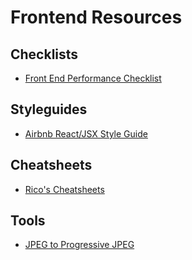 # Frontend Resources

## Checklists
- [Front End Performance Checklist](https://github.com/drublic/checklist)

## Styleguides
- [Airbnb React/JSX Style Guide](https://github.com/airbnb/javascript/tree/master/react)

## Cheatsheets
- [Rico's Cheatsheets](http://ricostacruz.com/cheatsheets/)

## Tools
- [JPEG to Progressive JPEG](https://www.jpeg.io/)


